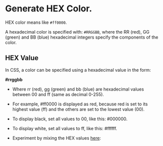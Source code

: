 # Generate HEX Color.

HEX color means like <code>#ff0000</code>.

A hexadecimal color is specified with: `#RRGGBB`, where the RR (red), GG (green) and BB (blue) hexadecimal integers specify the components of the color.

## HEX Value

In CSS, a color can be specified using a hexadecimal value in the form:

**#rrggbb**

- Where rr (red), gg (green) and bb (blue) are hexadecimal values between 00 and ff (same as decimal 0-255).

- For example, #ff0000 is displayed as red, because red is set to its highest value (ff) and the others are set to the lowest value (00).

- To display black, set all values to 00, like this: #000000.

- To display white, set all values to ff, like this: #ffffff.

- Experiment by mixing the HEX values [here]():
